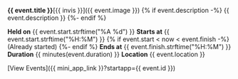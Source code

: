 **{{ event.title }}**[{{ invis }}]({{ event.image }})
{% if event.description -%}
{{ event.description }}
{%- endif %}

**Held on** {{ event.start.strftime("%A %d") }}
**Starts at** {{ event.start.strftime("%H:%M") }} {% if event.start < now < event.finish -%}
    (Already started)
{%- endif %}
**Ends at** {{ event.finish.strftime("%H:%M") }}
**Duration** {{ minutes(event.duration) }}
**Location** {{ event.location }}

[View Events]({{ mini_app_link }}?startapp={{ event.id }})
